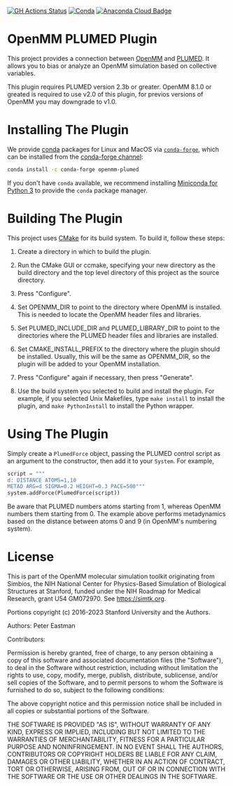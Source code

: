 [![GH Actions Status](https://github.com/openmm/openmm-plumed/workflows/CI/badge.svg)](https://github.com/openmm/openmm-plumed/actions?query=branch%3Amaster+workflow%3ACI)
[![Conda](https://img.shields.io/conda/v/conda-forge/openmm-plumed.svg)](https://anaconda.org/conda-forge/openmm-plumed)
[![Anaconda Cloud Badge](https://anaconda.org/conda-forge/openmm-plumed/badges/downloads.svg)](https://anaconda.org/conda-forge/openmm-plumed)

OpenMM PLUMED Plugin
=====================

This project provides a connection between [OpenMM](http://openmm.org) and [PLUMED](http://www.plumed.org).
It allows you to bias or analyze an OpenMM simulation based on collective variables.

This plugin requires PLUMED version 2.3b or greater. OpenMM 8.1.0 or greated is required to use v2.0 of this plugin, for previos versions of OpenMM you may downgrade to v1.0.

Installing The Plugin
=====================

We provide [conda](https://docs.conda.io/) packages for Linux and MacOS via [`conda-forge`](https://conda-forge.org/), which can be installed from the [conda-forge channel](https://anaconda.org/conda-forge/openmm-plumed):

```bash
conda install -c conda-forge openmm-plumed
```

If you don't have `conda` available, we recommend installing [Miniconda for Python 3](https://docs.conda.io/en/latest/miniconda.html) to provide the `conda` package manager.  

Building The Plugin
===================

This project uses [CMake](http://www.cmake.org) for its build system.  To build it, follow these
steps:

1. Create a directory in which to build the plugin.

2. Run the CMake GUI or ccmake, specifying your new directory as the build directory and the top
level directory of this project as the source directory.

3. Press "Configure".

4. Set OPENMM_DIR to point to the directory where OpenMM is installed.  This is needed to locate
the OpenMM header files and libraries.

5. Set PLUMED_INCLUDE_DIR and PLUMED_LIBRARY_DIR to point to the directories where the PLUMED header
files and libraries are installed.

6. Set CMAKE_INSTALL_PREFIX to the directory where the plugin should be installed.  Usually,
this will be the same as OPENMM_DIR, so the plugin will be added to your OpenMM installation.

7. Press "Configure" again if necessary, then press "Generate".

8. Use the build system you selected to build and install the plugin.  For example, if you
selected Unix Makefiles, type `make install` to install the plugin, and `make PythonInstall` to
install the Python wrapper.

Using The Plugin
================

Simply create a `PlumedForce` object, passing the PLUMED control script as an argument to the
constructor, then add it to your `System`.  For example,

```Python
script = """
d: DISTANCE ATOMS=1,10
METAD ARG=d SIGMA=0.2 HEIGHT=0.3 PACE=500"""
system.addForce(PlumedForce(script))
```

Be aware that PLUMED numbers atoms starting from 1, whereas OpenMM numbers them starting from 0.
The example above performs metadynamics based on the distance between atoms 0 and 9 (in OpenMM's
numbering system).


License
=======

This is part of the OpenMM molecular simulation toolkit originating from
Simbios, the NIH National Center for Physics-Based Simulation of
Biological Structures at Stanford, funded under the NIH Roadmap for
Medical Research, grant U54 GM072970. See https://simtk.org.

Portions copyright (c) 2016-2023 Stanford University and the Authors.

Authors: Peter Eastman

Contributors:

Permission is hereby granted, free of charge, to any person obtaining a
copy of this software and associated documentation files (the "Software"),
to deal in the Software without restriction, including without limitation
the rights to use, copy, modify, merge, publish, distribute, sublicense,
and/or sell copies of the Software, and to permit persons to whom the
Software is furnished to do so, subject to the following conditions:

The above copyright notice and this permission notice shall be included in
all copies or substantial portions of the Software.

THE SOFTWARE IS PROVIDED "AS IS", WITHOUT WARRANTY OF ANY KIND, EXPRESS OR
IMPLIED, INCLUDING BUT NOT LIMITED TO THE WARRANTIES OF MERCHANTABILITY,
FITNESS FOR A PARTICULAR PURPOSE AND NONINFRINGEMENT. IN NO EVENT SHALL
THE AUTHORS, CONTRIBUTORS OR COPYRIGHT HOLDERS BE LIABLE FOR ANY CLAIM,
DAMAGES OR OTHER LIABILITY, WHETHER IN AN ACTION OF CONTRACT, TORT OR
OTHERWISE, ARISING FROM, OUT OF OR IN CONNECTION WITH THE SOFTWARE OR THE
USE OR OTHER DEALINGS IN THE SOFTWARE.
